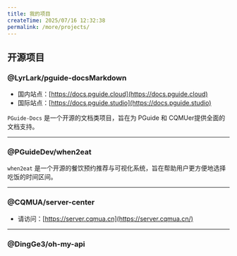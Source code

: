 ```yaml
---
title: 我的项目
createTime: 2025/07/16 12:32:38
permalink: /more/projects/
---
```


## 开源项目


[//]: # (TODO: 添加更多开源项目)

### @LyrLark/pguide-docs<span><Badge>Markdown</Badge><Badge type="warning" text="VuePress2.0" /><Badge color="#8e5cd9" bg-color="rgba(159, 122, 234, 0.16)" text="MPL2.0" /></span>



- 国内站点：[https://docs.pguide.cloud](https://docs.pguide.cloud)
- 国际站点：[https://docs.pguide.studio](https://docs.pguide.studio)

`PGuide-Docs` 是一个开源的文档类项目，旨在为 PGuide 和 CQMUer提供全面的文档支持。

<RepoCard repo="Lyrlark/PGuide-Docs"></RepoCard>

---

### @PGuideDev/when2eat

`when2eat` 是一个开源的餐饮预约推荐与可视化系统，旨在帮助用户更方便地选择吃饭的时间区间。

<RepoCard repo="PGuideDev/when2eat"></RepoCard>

---

### @CQMUA/server-center

- 请访问：[https://server.cqmua.cn](https://server.cqmua.cn/)

<RepoCard repo="CQMUA/server-center"></RepoCard>

---

### @DingGe3/oh-my-api   

<RepoCard repo="DingGe3/Oh-My-Api"></RepoCard>
